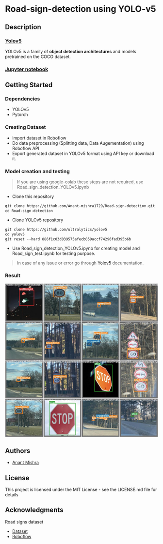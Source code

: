# Road-sign-detection using YOLO-v5

## Description

### [Yolov5](https://github.com/ultralytics/yolov5)
YOLOv5 is a family of **object detection architectures** and models pretrained on the COCO dataset.

### <a href="https://nbviewer.org/github/Anant-mishra1729/Road-sign-detection/blob/main/YOLOv5_Road_sign_detection.ipynb">Jupyter notebook</a>

## Getting Started

### Dependencies

* YOLOv5
* Pytorch

### Creating Dataset

* Import dataset in Roboflow 
* Do data preprocessing (Splitting data, Data Augementation) using Roboflow API
* Export generated dataset in YOLOv5 format using API key or download it.

### Model creation and testing

> If you are using google-colab these steps are not required, use Road_sign_detection_YOLOv5.ipynb

* Clone this repository
```
git clone https://github.com/Anant-mishra1729/Road-sign-detection.git
cd Road-sign-detection
```

* Clone YOLOv5 repository
```
git clone https://github.com/ultralytics/yolov5
cd yolov5
git reset --hard 886f1c03d839575afecb059accf74296fad395b6b
``` 
* Use Road_sign_detection_YOLOv5.ipynb for creating model and Road_sign_test.ipynb for testing purpose.
</details>

> In case of any issue or error go through [Yolov5](https://github.com/ultralytics/yolov5) documentation. 

### Result
<img src = "output.jpeg"/>

## Authors

* [Anant Mishra]("https://github.com/Anant-mishra1729")

## License

This project is licensed under the MIT License - see the LICENSE.md file for details

## Acknowledgments

Road signs dataset

* [Dataset](https://www.kaggle.com/datasets/andrewmvd/road-sign-detection)
* [Roboflow](https://roboflow.com/)
